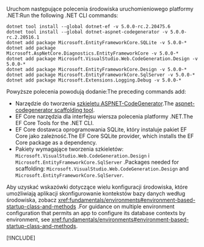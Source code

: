<span data-ttu-id="ecb93-101">Uruchom następujące polecenia środowiska uruchomieniowego platformy .NET:</span><span class="sxs-lookup"><span data-stu-id="ecb93-101">Run the following .NET CLI commands:</span></span>

```dotnetcli
dotnet tool install --global dotnet-ef -v 5.0.0-rc.2.20475.6
dotnet tool install --global dotnet-aspnet-codegenerator -v 5.0.0-rc.2.20516.1
dotnet add package Microsoft.EntityFrameworkCore.SQLite -v 5.0.0-*
dotnet add package Microsoft.AspNetCore.Diagnostics.EntityFrameworkCore -v 5.0.0-*
dotnet add package Microsoft.VisualStudio.Web.CodeGeneration.Design -v 5.0.0-*
dotnet add package Microsoft.EntityFrameworkCore.Design -v 5.0.0-*
dotnet add package Microsoft.EntityFrameworkCore.SqlServer -v 5.0.0-*
dotnet add package Microsoft.Extensions.Logging.Debug -v 5.0.0-*
```

<span data-ttu-id="ecb93-102">Powyższe polecenia powodują dodanie:</span><span class="sxs-lookup"><span data-stu-id="ecb93-102">The preceding commands add:</span></span>

* <span data-ttu-id="ecb93-103">Narzędzie do tworzenia [szkieletu ASPNET-CodeGenerator](xref:fundamentals/tools/dotnet-aspnet-codegenerator).</span><span class="sxs-lookup"><span data-stu-id="ecb93-103">The [aspnet-codegenerator scaffolding tool](xref:fundamentals/tools/dotnet-aspnet-codegenerator).</span></span>
* <span data-ttu-id="ecb93-104">EF Core narzędzia dla interfejsu wiersza polecenia platformy .NET.</span><span class="sxs-lookup"><span data-stu-id="ecb93-104">The EF Core Tools for the .NET CLI.</span></span>
* <span data-ttu-id="ecb93-105">EF Core dostawca oprogramowania SQLite, który instaluje pakiet EF Core jako zależność.</span><span class="sxs-lookup"><span data-stu-id="ecb93-105">The EF Core SQLite provider, which installs the EF Core package as a dependency.</span></span>
* <span data-ttu-id="ecb93-106">Pakiety wymagające tworzenia szkieletów: `Microsoft.VisualStudio.Web.CodeGeneration.Design` i `Microsoft.EntityFrameworkCore.SqlServer` .</span><span class="sxs-lookup"><span data-stu-id="ecb93-106">Packages needed for scaffolding: `Microsoft.VisualStudio.Web.CodeGeneration.Design` and `Microsoft.EntityFrameworkCore.SqlServer`.</span></span>

<span data-ttu-id="ecb93-107">Aby uzyskać wskazówki dotyczące wielu konfiguracji środowiska, które umożliwiają aplikacji skonfigurowanie kontekstów bazy danych według środowiska, zobacz <xref:fundamentals/environments#environment-based-startup-class-and-methods> .</span><span class="sxs-lookup"><span data-stu-id="ecb93-107">For guidance on multiple environment configuration that permits an app to configure its database contexts by environment, see <xref:fundamentals/environments#environment-based-startup-class-and-methods>.</span></span>

[!INCLUDE[](~/includes/scaffoldTFM-5.md)]
